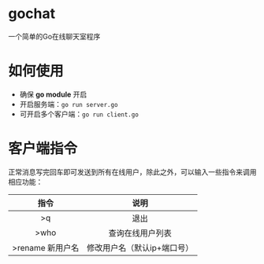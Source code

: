 # gochat

一个简单的Go在线聊天室程序

# 如何使用

- 确保 **go module** 开启
- 开启服务端：`go run server.go`
- 可开启多个客户端：`go run client.go`

# 客户端指令
正常消息写完回车即可发送到所有在线用户，除此之外，可以输入一些指令来调用相应功能：

| 指令 | 说明 |
| :-: | :-: |
| >q | 退出 |
| >who | 查询在线用户列表 |
| >rename 新用户名 | 修改用户名（默认ip+端口号） |
